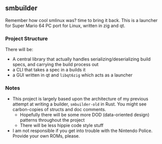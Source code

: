 ## smbuilder

Remember how cool smlinux was? time to bring it back. This is a launcher for Super Mario 64 PC port for Linux, written in zig and qt.

### Project Structure

There will be:
* A central library that actually handles serializing/deserializing build specs, and carrying the build process out
* a CLI that takes a spec in a builds it
* a GUI written in qt and `libqt6zig` which acts as a launcher

### Notes

* This project is largely based upon the architecture of my previous attempt at writing a builder, `smbuilder-old` in Rust. You might see carbon-copies of structs and doc comments.
  * Hopefully there will be some more DOD (data-oriented design) patterns throughout the project
  * There will be less hippie code style stuff
* I am not responsible if you get into trouble with the Nintendo Police. Provide your own ROMs, please.
